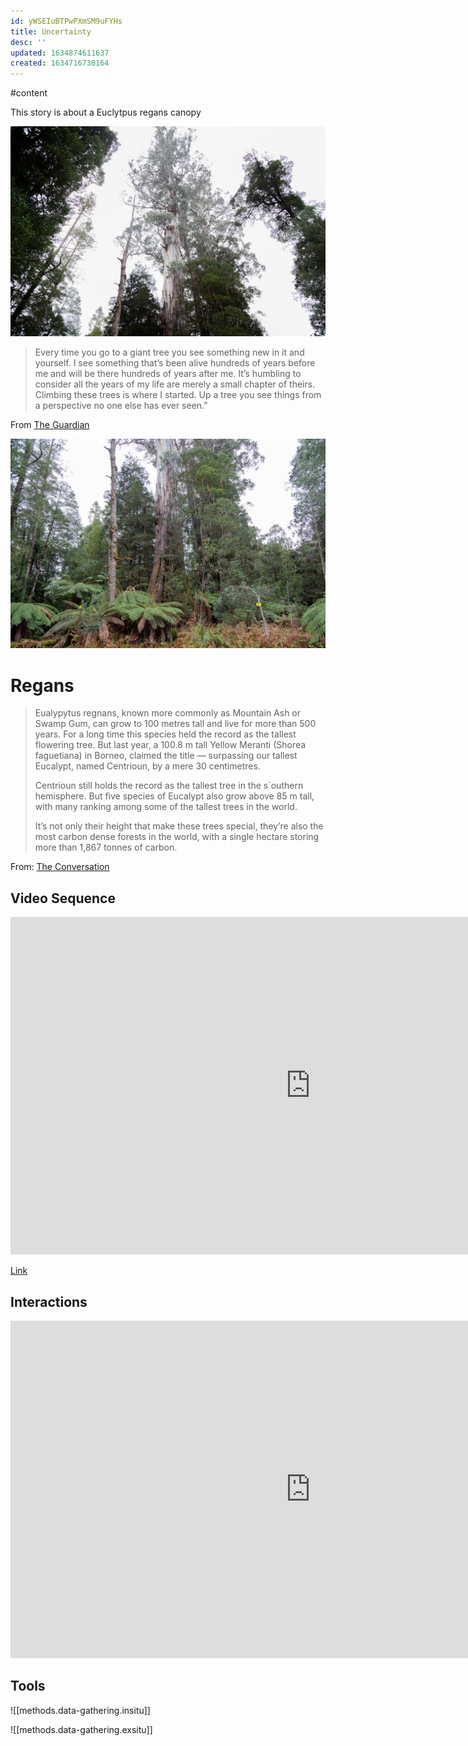 ```yaml
---
id: yWSEIuBTPwPXmSM9uFYHs
title: Uncertainty
desc: ''
updated: 1634874611637
created: 1634716730164
---
```


#content

This story is about a Euclytpus regans canopy


![](/assets/images/2021-10-20-15-40-56.png)

>Every time you go to a giant tree you see something new in it and yourself. I see something that’s been alive hundreds of years before me and will be there hundreds of years after me. It’s humbling to consider all the years of my life are merely a small chapter of theirs. Climbing these trees is where I started. Up a tree you see things from a perspective no one else has ever seen.”

From [The Guardian](https://www.theguardian.com/environment/2019/dec/15/tasmanias-flowering-giants-we-will-never-see-such-trees-again)


![](/assets/images/2021-10-20-15-46-18.png)

# Regans
>Eualypytus regnans, known more commonly as Mountain Ash or Swamp Gum, can grow to 100 metres tall and live for more than 500 years. For a long time this species held the record as the tallest flowering tree. But last year, a 100.8 m tall Yellow Meranti (Shorea faguetiana) in Borneo, claimed the title — surpassing our tallest Eucalypt, named Centrioun, by a mere 30 centimetres.
>
>Centrioun still holds the record as the tallest tree in the s`outhern hemisphere. But five species of Eucalypt also grow above 85 m tall, with many ranking among some of the tallest trees in the world.
>
>It’s not only their height that make these trees special, they’re also the most carbon dense forests in the world, with a single hectare storing more than 1,867 tonnes of carbon.

From: [The Conversation](https://theconversation.com/photos-from-the-field-capturing-the-grandeur-and-heartbreak-of-tasmanias-giant-trees-144743)

## Video Sequence

<iframe src="https://player.vimeo.com/video/636786544?h=620bb2b7e0&amp;badge=0&amp;autopause=0&amp;player_id=0&amp;app_id=58479" width="960" height="540" frameborder="0" allow="autoplay; fullscreen; picture-in-picture" allowfullscreen title="full sequence"></iframe>

[Link](https://player.vimeo.com/video/636786544)

## Interactions

<iframe width="960" height="540" src="https://www.julianrutten.com/testLand/testLand/styx.html" frameborder="0" allowfullscreen></iframe>

## Tools

![[methods.data-gathering.insitu]]

![[methods.data-gathering.exsitu]]
